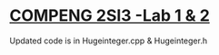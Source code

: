 # [COMPENG 2SI3 -Lab 1 & 2](https://github.com/SabeerAbbasi/Huge_Integers/files/12710245/COMPENG.2SI3.Lab.1.and.2.pdf)
Updated code is in Hugeinteger.cpp & Hugeinteger.h
